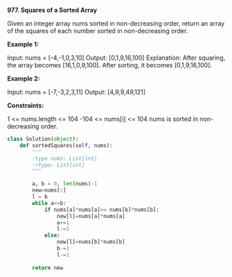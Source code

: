 **977. Squares of a Sorted Array**


Given an integer array nums sorted in non-decreasing order, return an array of the squares of each number sorted in non-decreasing order.

**Example 1:**

Input: nums = [-4,-1,0,3,10]
Output: [0,1,9,16,100]
Explanation: After squaring, the array becomes [16,1,0,9,100].
After sorting, it becomes [0,1,9,16,100].

**Example 2:**

Input: nums = [-7,-3,2,3,11]
Output: [4,9,9,49,121]
 

**Constraints:**

1 <= nums.length <= 104
-104 <= nums[i] <= 104
nums is sorted in non-decreasing order.

```python
class Solution(object):
    def sortedSquares(self, nums):
        """
        :type nums: List[int]
        :rtype: List[int]
        """

        a, b = 0, len(nums)-1
        new=nums[:]
        l = b
        while a<=b:
            if nums[a]*nums[a]>= nums[b]*nums[b]:
                new[l]=nums[a]*nums[a]
                a+=1
                l-=1
            else:
                new[l]=nums[b]*nums[b]
                b-=1
                l-=1
        
        return new
```
